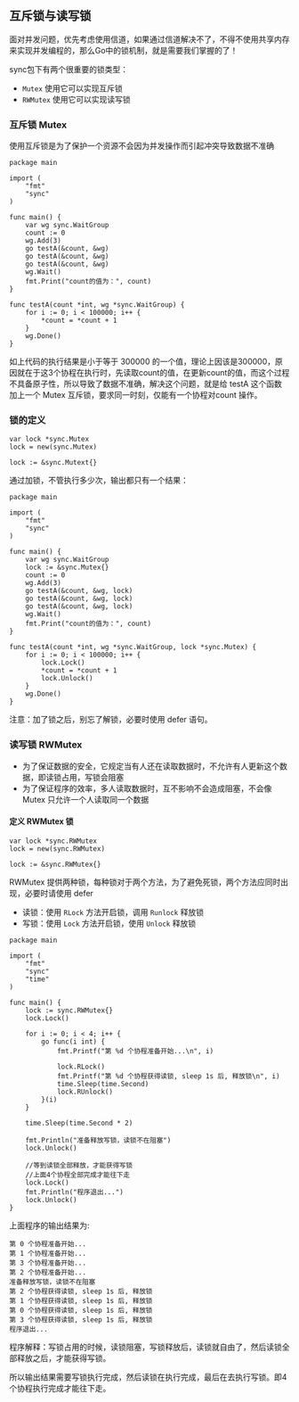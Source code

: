## 互斥锁与读写锁

面对并发问题，优先考虑使用信道，如果通过信道解决不了，不得不使用共享内存来实现并发编程的，那么Go中的锁机制，就是需要我们掌握的了！

sync包下有两个很重要的锁类型：
- `Mutex` 使用它可以实现互斥锁
- `RWMutex` 使用它可以实现读写锁

### 互斥锁 Mutex
使用互斥锁是为了保护一个资源不会因为并发操作而引起冲突导致数据不准确

```
package main

import (
	"fmt"
	"sync"
)

func main() {
	var wg sync.WaitGroup
	count := 0
	wg.Add(3)
	go testA(&count, &wg)
	go testA(&count, &wg)
	go testA(&count, &wg)
	wg.Wait()
	fmt.Print("count的值为：", count)
}

func testA(count *int, wg *sync.WaitGroup) {
	for i := 0; i < 100000; i++ {
		*count = *count + 1
	}
	wg.Done()
}
```
如上代码的执行结果是小于等于 300000 的一个值，理论上因该是300000，原因就在于这3个协程在执行时，先读取count的值，在更新count的值，而这个过程不具备原子性，所以导致了数据不准确，解决这个问题，就是给 testA 这个函数加上一个 Mutex 互斥锁，要求同一时刻，仅能有一个协程对count 操作。

### 锁的定义
```
var lock *sync.Mutex
lock = new(sync.Mutex)
```
```
lock := &sync.Mutext{}
```

通过加锁，不管执行多少次，输出都只有一个结果：
```
package main

import (
	"fmt"
	"sync"
)

func main() {
	var wg sync.WaitGroup
	lock := &sync.Mutex{}
	count := 0
	wg.Add(3)
	go testA(&count, &wg, lock)
	go testA(&count, &wg, lock)
	go testA(&count, &wg, lock)
	wg.Wait()
	fmt.Print("count的值为：", count)
}

func testA(count *int, wg *sync.WaitGroup, lock *sync.Mutex) {
	for i := 0; i < 100000; i++ {
		lock.Lock()
		*count = *count + 1
		lock.Unlock()
	}
	wg.Done()
}
```

注意：加了锁之后，别忘了解锁，必要时使用 defer 语句。


### 读写锁 RWMutex
- 为了保证数据的安全，它规定当有人还在读取数据时，不允许有人更新这个数据，即读锁占用，写锁会阻塞
- 为了保证程序的效率，多人读取数据时，互不影响不会造成阻塞，不会像 Mutex 只允许一个人读取同一个数据

#### 定义 RWMutex 锁
```
var lock *sync.RWMutex
lock = new(sync.RWMutex)
```

```
lock := &sync.RWMutex{}
```

RWMutex 提供两种锁，每种锁对于两个方法，为了避免死锁，两个方法应同时出现，必要时请使用 defer

- 读锁：使用 `RLock` 方法开启锁，调用 `Runlock` 释放锁
- 写锁：使用 `Lock` 方法开启锁，使用 `Unlock` 释放锁


```
package main

import (
	"fmt"
	"sync"
	"time"
)

func main() {
	lock := sync.RWMutex{}
	lock.Lock()

	for i := 0; i < 4; i++ {
		go func(i int) {
			fmt.Printf("第 %d 个协程准备开始...\n", i)

			lock.RLock()
			fmt.Printf("第 %d 个协程获得读锁, sleep 1s 后, 释放锁\n", i)
			time.Sleep(time.Second)
			lock.RUnlock()
		}(i)
	}

	time.Sleep(time.Second * 2)

	fmt.Println("准备释放写锁，读锁不在阻塞")
	lock.Unlock()
    
    //等到读锁全部释放，才能获得写锁
    //上面4个协程全部完成才能往下走
	lock.Lock()
	fmt.Println("程序退出...")
	lock.Unlock()
}
```

上面程序的输出结果为:
```
第 0 个协程准备开始...
第 1 个协程准备开始...
第 3 个协程准备开始...
第 2 个协程准备开始...
准备释放写锁，读锁不在阻塞
第 2 个协程获得读锁, sleep 1s 后, 释放锁
第 1 个协程获得读锁, sleep 1s 后, 释放锁
第 0 个协程获得读锁, sleep 1s 后, 释放锁
第 3 个协程获得读锁, sleep 1s 后, 释放锁
程序退出...
```

程序解释：写锁占用的时候，读锁阻塞，写锁释放后，读锁就自由了，然后读锁全部释放之后，才能获得写锁。

所以输出结果需要写锁执行完成，然后读锁在执行完成，最后在去执行写锁。即4个协程执行完成才能往下走。